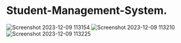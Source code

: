 # Student-Management-System. 
![Screenshot 2023-12-09 113154](https://github.com/irtushar/Student-Management-System/assets/110590857/361f829b-ddbb-4bba-8fed-2a4ff6223f01)
![Screenshot 2023-12-09 113210](https://github.com/irtushar/Student-Management-System/assets/110590857/b97b47d7-8504-4ceb-b95a-a4ed8a735753)
![Screenshot 2023-12-09 113225](https://github.com/irtushar/Student-Management-System/assets/110590857/68f7e27a-99d2-45a5-bc33-a735dc14a76e)
